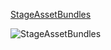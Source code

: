 [StageAssetBundles](assetlink://Packages/com.passivepicasso.thunderkit/Editor/Core/Pipelines/Jobs/StageAssetBundles.cs)

![StageAssetBundles](Packages/com.passivepicasso.thunderkit/Documentation/graphics/PipelineJobs/StageAssetBundles.png)
